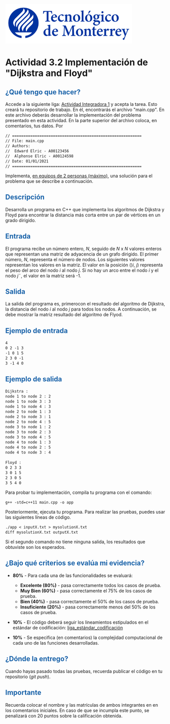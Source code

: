 ![Tec de Monterrey](images/logotecmty.png)
# Actividad 3.2 Implementación de "Dijkstra and Floyd"

## <span style="color: rgb(26, 99, 169);">¿Qué tengo que hacer?</span>
Accede a la siguiente liga: [Actividad Integradora 1](https://classroom.github.com/a/n5fs_Sy0) y acepta la tarea. Esto creará tu repositorio de trabajo. En él, encontrarás el archivo "main.cpp". En este archivo deberás desarrollar la implementación del problema presentado en esta actividad.  En la parte superior del archivo coloca, en comentarios, tus datos. Por
```
// =========================================================
// File: main.cpp
// Authors:
//  Edward Elric - A00123456
//  Alphonse Elric - A00124598
// Date: 01/01/2021
// =========================================================
```
Implementa, <span style="text-decoration-line: underline;">en equipos de 2 personas (máximo)</span>, una solución para el problema que se describe a continuación.

## <span style="color: rgb(26, 99, 169);">**Descripción**</span>
Desarrolla un programa en C++ que implementa los algoritmos de Dijkstra y Floyd para encontrar la distancia más corta entre un par de vértices en un grado dirigido.

## <span style="color: rgb(26, 99, 169);">**Entrada**</span>
El programa recibe un número entero, *N*, seguido de *N* x *N* valores enteros que representan una matriz de adyacencia de un grafo dirigido. El primer número, *N*, representa el número de nodos. Los siguientes valores representan los valores en la matriz. El valor en la posición ()*i*, *j*) representa el peso del arco del nodo *i* al nodo *j*. Si no hay un arco entre el nodo *i* y el nodo *j*¨, el valor en la matriz será -1.

## <span style="color: rgb(26, 99, 169);">**Salida**</span>
La salida del programa es, primerocon el resultado del algoritmo de Dijkstra, la distancia del nodo *i* al nodo *j* para todos los nodos. A continuación, se debe mostrar la matriz resultado del algoritmo de Flyod.

## <span style="color: rgb(26, 99, 169);">**Ejemplo de entrada**</span>
```
4
0 2 -1 3
-1 0 1 5
2 3 0 -1
3 -1 4 0
```

## <span style="color: rgb(26, 99, 169);">**Ejemplo de salida**</span>
```
Dijkstra :
node 1 to node 2 : 2
node 1 to node 3 : 3
node 1 to node 4 : 3
node 2 to node 1 : 3
node 2 to node 3 : 1
node 2 to node 4 : 5
node 3 to node 1 : 2
node 3 to node 2 : 3
node 3 to node 4 : 5
node 4 to node 1 : 3
node 4 to node 2 : 5
node 4 to node 3 : 4

Floyd :
0 2 3 3
3 0 1 5
2 3 0 5
3 5 4 0

```

Para probar tu implementación, compila tu programa con el comando:
```
g++ -std=c++11 main.cpp -o app
```
Posteriormente, ejecuta tu programa. Para realizar las pruebas, puedes usar las siguientes líneas de código.
```
./app < inputX.txt > mysolutionX.txt
diff mysolutionX.txt outputX.txt
```
Si el segundo comando no tiene ninguna salida, los resultados que obtuviste son los esperados.

## <span style="color: rgb(26, 99, 169);">**¿Bajo qué criterios se evalúa mi evidencia?**</span>

- **80%** - Para cada una de las funcionalidades se evaluará:

    - **Excelente (80%)** - pasa correctamente todos los casos de prueba.
    - **Muy Bien (60%)** - pasa correctamente el 75% de los casos de prueba.
    - **Bien (40%)** - pasa correctamente el 50% de los casos de prueba.
    - **Insuficiente (20%)** - pasa correctamente menos del 50% de los casos de prueba.

- **10%** - El código deberá seguir los lineamientos estipulados en el estándar de codificación: <span class="instructure_file_holder link_holder">[liga_estándar_codificación](estandar.pdf)</span>
- **10%** - Se especifica (en comentarios) la complejidad computacional de cada uno de las funciones desarrolladas.

## <span style="color: rgb(26, 99, 169);">**¿Dónde la entrego?**</span>
Cuando hayas pasado todas las pruebas, recuerda publicar el código en tu repositorio (*git push*).

## <span style="color: rgb(26, 99, 169);">**Importante**</span>
Recuerda colocar el nombre y las matrículas de ambos integrantes en en los comentarios iniciales. En caso de que se incumpla este punto, se penalizará con 20 puntos sobre la calificación obtenida.
